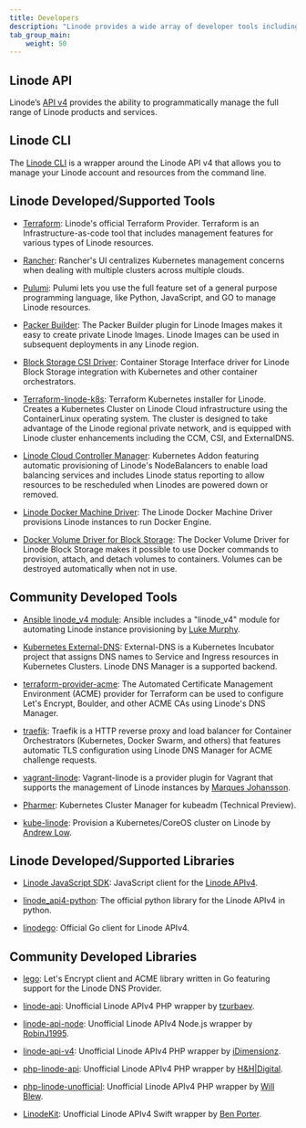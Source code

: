 ```yaml
---
title: Developers
description: "Linode provides a wide array of developer tools including Rancher and Terraform integrations and JavaScript and Python libraries."
tab_group_main:
    weight: 50
---
```


## Linode API

Linode’s [API v4](/docs/api) provides the ability to programmatically manage the full range of Linode products and services.

## Linode CLI

The [Linode CLI](https://github.com/linode/linode-cli) is a wrapper around the Linode API v4 that allows you to manage your Linode account and resources from the command line.

## Linode Developed/Supported Tools

- [Terraform](https://terraform.io/docs/providers/linode/): Linode's official Terraform Provider. Terraform is an Infrastructure-as-code tool that includes management features for various types of Linode resources.

- [Rancher](/docs/applications/containers/how-to-deploy-apps-with-rancher-1/): Rancher's UI centralizes Kubernetes management concerns when dealing with multiple clusters across multiple clouds.

- [Pulumi](https://github.com/pulumi/pulumi-linode): Pulumi lets you use the full feature set of a general purpose programming language, like Python, JavaScript, and GO to manage Linode resources.

- [Packer Builder](https://github.com/linode/packer-builder-linode): The Packer Builder plugin for Linode Images makes it easy to create private Linode Images. Linode Images can be used in subsequent deployments in any Linode region.

- [Block Storage CSI Driver](https://github.com/linode/linode-blockstorage-csi-driver): Container Storage Interface driver for Linode Block Storage integration with Kubernetes and other container orchestrators.

- [Terraform-linode-k8s](https://github.com/linode/terraform-linode-k8s): Terraform Kubernetes installer for Linode. Creates a Kubernetes Cluster on Linode Cloud infrastructure using the ContainerLinux operating system. The cluster is designed to take advantage of the Linode regional private network, and is equipped with Linode cluster enhancements including the CCM, CSI, and ExternalDNS.

- [Linode Cloud Controller Manager](https://github.com/linode/linode-cloud-controller-manager): Kubernetes Addon featuring automatic provisioning of Linode's NodeBalancers to enable load balancing services and includes Linode status reporting to allow resources to be rescheduled when Linodes are powered down or removed.

- [Linode Docker Machine Driver](https://github.com/linode/docker-machine-driver-linode): The Linode Docker Machine Driver provisions Linode instances to run Docker Engine.

- [Docker Volume Driver for Block Storage](https://github.com/linode/docker-volume-linode): The Docker Volume Driver for Linode Block Storage makes it possible to use Docker commands to provision, attach, and detach volumes to containers. Volumes can be destroyed automatically when not in use.

## Community Developed Tools

- [Ansible linode_v4 module](https://docs.ansible.com/ansible/latest/modules/linode_v4_module.html): Ansible includes a "linode_v4" module for automating Linode instance provisioning by [Luke Murphy](https://github.com/lwm).

- [Kubernetes External-DNS](https://github.com/kubernetes-incubator/external-dns/blob/master/docs/tutorials/linode.md): External-DNS is a Kubernetes Incubator project that assigns DNS names to Service and Ingress resources in Kubernetes Clusters. Linode DNS Manager is a supported backend.

- [terraform-provider-acme](https://www.terraform.io/docs/providers/acme/dns_providers/linode.html): The Automated Certificate Management Environment (ACME) provider for Terraform can be used to configure Let's Encrypt, Boulder, and other ACME CAs using Linode's DNS Manager.

- [traefik](https://docs.traefik.io/v1.4/configuration/acme/): Traefik is a HTTP reverse proxy and load balancer for Container Orchestrators (Kubernetes, Docker Swarm, and others) that features automatic TLS configuration using Linode DNS Manager for ACME challenge requests.

- [vagrant-linode](https://github.com/displague/vagrant-linode): Vagrant-linode is a provider plugin for Vagrant that supports the management of Linode instances by [Marques Johansson](https://github.com/displague).

- [Pharmer](https://github.com/pharmer/pharmer): Kubernetes Cluster Manager for kubeadm (Technical Preview).

- [kube-linode](https://github.com/kahkhang/kube-linode): Provision a Kubernetes/CoreOS cluster on Linode by [Andrew Low](https://github.com/kahkhang/).

## Linode Developed/Supported Libraries

- [Linode JavaScript SDK](https://github.com/linode/manager/tree/develop/packages/api-v4): JavaScript client for the [Linode APIv4](/docs/api).

- [linode_api4-python](https://github.com/linode/linode_api4-python): The official python library for the Linode APIv4 in python.

- [linodego](https://github.com/linode/linodego): Official Go client for Linode APIv4.

## Community Developed Libraries

- [lego](https://go-acme.github.io/lego/dns/linodev4/): Let's Encrypt client and ACME library written in Go featuring support for the Linode DNS Provider.

- [linode-api](https://github.com/tzurbaev/linode-api): Unofficial Linode APIv4 PHP wrapper by [tzurbaev](https://github.com/tzurbaev/linode-api).

- [linode-api-node](https://github.com/RobinJ1995/linode-api-node): Unofficial Linode APIv4 Node.js wrapper by [RobinJ1995](https://github.com/RobinJ1995).

- [linode-api-v4](https://github.com/idimensionz/linode-api-v4): Unofficial Linode APIv4 PHP wrapper by [iDimensionz](https://github.com/idimensionz/linode-api-v4).

- [php-linode-api](https://github.com/hnhdigital-os/php-linode-api): Unofficial Linode APIv4 PHP wrapper by [H&H|Digital](https://github.com/hnhdigital-os).

- [php-linode-unofficial](https://github.com/illblew/php-linode-unofficial): Unofficial Linode APIv4 PHP wrapper by [Will Blew](https://github.com/illblew).

- [LinodeKit](https://github.com/bporter95/LinodeKit): Unofficial Linode APIv4 Swift wrapper by [Ben Porter](https://github.com/bporter95).